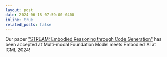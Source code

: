 ```yaml
---
layout: post
date: 2024-06-18 07:59:00-0400
inline: true
related_posts: false
---
```


Our paper ["STREAM: Embodied Reasoning through Code Generation"](https://openreview.net/forum?id=smcIAakF2V) has been accepted at Multi-modal Foundation Model meets Embodied AI at ICML 2024!
<!-- A simple inline announcement with Markdown emoji! :sparkles: :smile: -->
